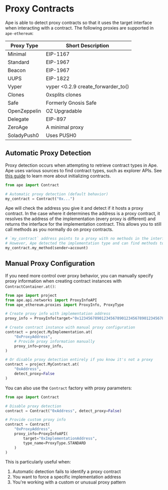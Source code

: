 # Proxy Contracts

Ape is able to detect proxy contracts so that it uses the target interface when interacting with a contract.
The following proxies are supported in `ape-ethereum`:

| Proxy Type   | Short Description                   |
| ------------ | ----------------------------------- |
| Minimal      | EIP-1167                            |
| Standard     | EIP-1967                            |
| Beacon       | EIP-1967                            |
| UUPS         | EIP-1822                            |
| Vyper        | vyper \<0.2.9 create_forwarder_to() |
| Clones       | 0xsplits clones                     |
| Safe         | Formerly Gnosis Safe                |
| OpenZeppelin | OZ Upgradable                       |
| Delegate     | EIP-897                             |
| ZeroAge      | A minimal proxy                     |
| SoladyPush0  | Uses PUSH0                          |

## Automatic Proxy Detection

Proxy detection occurs when attempting to retrieve contract types in Ape.
Ape uses various sources to find contract types, such as explorer APIs.
See [this guide](./contracts.html) to learn more about initializing contracts.

```python
from ape import Contract

# Automatic proxy detection (default behavior)
my_contract = Contract("0x...")
```

Ape will check the address you give it and detect if it hosts a proxy contract.
In the case where it determines the address is a proxy contract, it resolves the address of the implementation (every proxy is different) and returns the interface for the implementation contract.
This allows you to still call methods as you normally do on proxy contracts.

```python
# `my_contract` address points to a proxy with no methods in the interface
# However, Ape detected the implementation type and can find methods to call that way.
my_contract.my_method(sender=account)
```

## Manual Proxy Configuration

If you need more control over proxy behavior, you can manually specify proxy information when creating contract instances with `ContractContainer.at()`:

```python
from ape import project
from ape.api.networks import ProxyInfoAPI
from ape_ethereum.proxies import ProxyInfo, ProxyType

# Create proxy info with implementation address
proxy_info = ProxyInfo(target="0x1234567890123456789012345678901234567890", type=ProxyType.STANDARD)

# Create contract instance with manual proxy configuration
contract = project.MyImplementation.at(
    "0xProxyAddress",
    # Provide proxy information manually
    proxy_info=proxy_info,
)

# Or disable proxy detection entirely if you know it's not a proxy
contract = project.MyContract.at(
    "0xAddress",
    detect_proxy=False
)
```

You can also use the `Contract` factory with proxy parameters:

```python
from ape import Contract

# Disable proxy detection
contract = Contract("0xAddress", detect_proxy=False)

# Provide custom proxy info
contract = Contract(
    "0xProxyAddress", 
    proxy_info=ProxyInfoAPI(
        target="0xImplementationAddress", 
        type_name=ProxyType.STANDARD
    )
)
```

This is particularly useful when:

1. Automatic detection fails to identify a proxy contract
2. You want to force a specific implementation address
3. You're working with a custom or unusual proxy pattern
